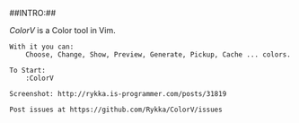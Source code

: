 ##INTRO:##

   *ColorV* is a Color tool in Vim.

    With it you can:
        Choose, Change, Show, Preview, Generate, Pickup, Cache ... colors.

    To Start: 
        :ColorV

    Screenshot: http://rykka.is-programmer.com/posts/31819

    Post issues at https://github.com/Rykka/ColorV/issues 
